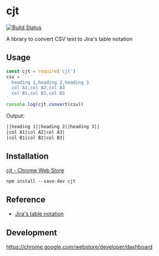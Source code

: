 # cjt
[![Build Status](https://travis-ci.org/announce/cjt.svg?branch=master)](https://travis-ci.org/announce/cjt)

A library to convert CSV text to Jira's table notation


## Usage

```js
const cjt = require('cjt')
csv = `
  heading 1,heading 2,heading 3
  col A1,col A2,col A3
  col B1,col B2,col B3
`
console.log(cjt.convert(csv))
```

Output:

```txt
||heading 1||heading 2||heading 3||
|col A1|col A2|col A3|
|col B1|col B2|col B3|
```

## Installation

[cjt \- Chrome Web Store](https://chrome.google.com/webstore/detail/pagmnllnggjajagmlelanjlbompjelmd/publish-accepted)

```
npm install --save-dev cjt
```

## Reference

- [Jira's table notation](https://jira.atlassian.com/secure/WikiRendererHelpAction.jspa?section=tables)


## Development

https://chrome.google.com/webstore/developer/dashboard
